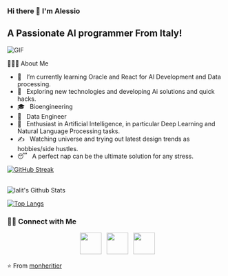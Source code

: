 ### Hi there 👋 I'm Alessio
<h2> A Passionate AI programmer From Italy! </h2>
<img alt="GIF" src="https://tenor.com/it/view/coding-gif-18655255"/>

👨🏻‍💻 About Me 
- 🔭 &nbsp; I’m currently learning Oracle and React for AI Development and Data processing.
- 🤔 &nbsp; Exploring new technologies and developing Ai solutions and quick hacks.
- 🎓 &nbsp; Bioengineering 
- 💼 &nbsp; Data Engineer
- 🌱 &nbsp; Enthusiast in Artificial Intelligence, in particular Deep Learning and Natural Language Processing tasks.
- ✍️ &nbsp; Watching universe and trying out latest design trends as hobbies/side hustles.
- 😴 &nbsp; A perfect nap can be the ultimate solution for any stress. 

[![GitHub Streak](https://github-readme-streak-stats.herokuapp.com?user=monheritier&theme=submarine-flowers&border_radius=5&fire=DD701B)](https://git.io/streak-stats)

<br>

<img align="center" src="https://github-readme-stats.vercel.app/api?username=monheritier&include_all_commits=true&count_private=true&show_icons=true&line_height=20&title_color=7A7ADB&icon_color=2234AE&text_color=D3D3D3&bg_color=0,000000,130F40" alt="lalit's Github Stats">

</br>


[![Top Langs](https://github-readme-stats.vercel.app/api/top-langs/?username=monheritier&layout=compact&text_color=daf7dc&bg_color=151515)](https://github.com/kumawatlalit912/github-readme-stats)


<h3> 🤝🏻 Connect with Me </h3>

<p align="center">
&nbsp; <a href="https://www.instagram.com/alessio_lerede/" target="_blank" rel="noopener noreferrer"><img src="https://img.icons8.com/plasticine/100/000000/instagram-new.png" width="50" /></a>  
&nbsp; <a href="https://www.linkedin.com/in/alessio-lerede-6a9a75166/" target="_blank" rel="noopener noreferrer"><img src="https://img.icons8.com/plasticine/100/000000/linkedin.png" width="50" /></a>
&nbsp; <a href="mailto:alessiolerede@gmail.com" target="_blank" rel="noopener noreferrer"><img src="https://img.icons8.com/plasticine/100/000000/gmail.png"  width="50" /></a>
</p>

⭐️ From [monheritier](https://github.com/monheritier)
